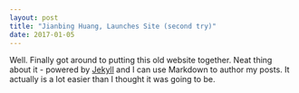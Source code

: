 ```yaml
---
layout: post
title: "Jianbing Huang, Launches Site (second try)"
date: 2017-01-05
---
```


Well. Finally got around to putting this old website together. Neat thing about it - powered by [Jekyll](http://jekyllrb.com) and I can use Markdown to author my posts. It actually is a lot easier than I thought it was going to be.

